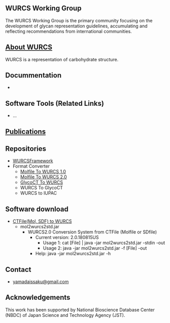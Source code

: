 ## WURCS Working Group

The WURCS Working Group is the primary community focusing on the development of glycan representation guidelines, accumulating and reflecting recommendations from international communities.


## [About WURCS](about.md)

WURCS is a representation of carbohydrate structure.

## Docummentation
  
  * 

## Software Tools (Related Links)

 * ...

## [Publications](publications.md)


## Repositories

  * [WURCSFramework](https://github.com/glycoinfo/wurcsframework)
  * Format Converter
    * [Molfile To WURCS 1.0](https://github.com/glycoinfo/MolfileToWURCS1.0)
    * [Molfile To WURCS 2.0](https://github.com/glycoinfo/MolfileToWURCS2.0)
    * [GlycoCT To WURCS](https://github.com/glycoinfo/glycocttowurcs)
    * WURCS To GlycoCT
    * WURCS to IUPAC

## Software download
  * [CTFile(Mol, SDF) to WURCS](https://github.com/glycoinfo/WURCS/tree/master/soft/mol2wurcs2)
    * mol2wurcs2std.jar
      * WURCS2.0 Conversion System from CTFile (Molfile or SDfile)
        * Current version: 2.0.180815US
          * Usage 1: cat [File] | java -jar mol2wurcs2std.jar -stdin -out
          * Usage 2: java -jar mol2wurcs2std.jar -f [File] -out
        * Help: java -jar mol2wurcs2std.jar -h

## Contact

* yamadaissaku@gmail.com

## Acknowledgements

This work has been supported by National Bioscience Database Center (NBDC) of Japan Science and Technology Agency (JST).
